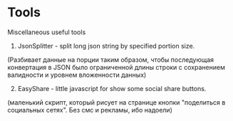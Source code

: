 # Tools
Miscellaneous useful tools

1. JsonSplitter - split long json string by specified portion size. 

  (Разбивает данные на порции таким образом, чтобы последующая конвертация в JSON было ограниченной длины строки с сохранением валидности и уровнем вложенности данных)

2. EasyShare - little javascript for show some social share buttons.

  (маленький скрипт, который рисует на странице кнопки "поделиться в социальных сетях". Без смс и рекламы, ибо надоели)

